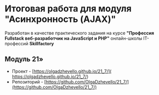 # Итоговая работа для модуля "Асинхронность (AJAX)"

Разработан в качестве практического задания на курсе **"Профессия Fullstack веб-разработчик на JavaScript и PHP"** oнлайн-школы IT-профессий **Skillfactory**

## Модуль 21»

* Проект - [https://olgadzhevello.github.io/21_7/]( https://olgadzhevello.github.io/21_7/) 
* Репозиторий - [https://github.com/OlgaDzhevello/21_7/](https://github.com/OlgaDzhevello/21_7/)
